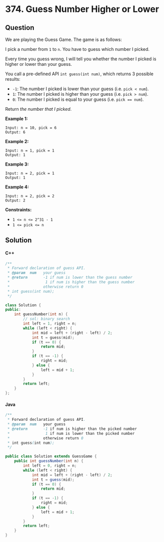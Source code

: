 # 374. Guess Number Higher or Lower

## Question

We are playing the Guess Game. The game is as follows:

I pick a number from `1` to `n`. You have to guess which number I picked.

Every time you guess wrong, I will tell you whether the number I picked is higher or lower than your guess.

You call a pre-defined API `int guess(int num)`, which returns 3 possible results:

* `-1`: The number I picked is lower than your guess (i.e. `pick < num`).
* `1`: The number I picked is higher than your guess (i.e. `pick > num`).
* `0`: The number I picked is equal to your guess (i.e. `pick == num`).

Return _the number that I picked_.

**Example 1:**

```
Input: n = 10, pick = 6
Output: 6
```

**Example 2:**

```
Input: n = 1, pick = 1
Output: 1
```

**Example 3:**

```
Input: n = 2, pick = 1
Output: 1
```

**Example 4:**

```
Input: n = 2, pick = 2
Output: 2
```

**Constraints:**

* `1 <= n <= 2^31 - 1`
* `1 <= pick <= n`

## Solution

#### C++

```cpp
/** 
 * Forward declaration of guess API.
 * @param  num   your guess
 * @return 	     -1 if num is lower than the guess number
 *			      1 if num is higher than the guess number
 *               otherwise return 0
 * int guess(int num);
 */

class Solution {
public:
    int guessNumber(int n) {
        // sol: binary search
        int left = 1, right = n;
        while (left < right) {
            int mid = left + (right - left) / 2;
            int t = guess(mid);
            if (t == 0) {
                return mid;
            }
            if (t == -1) {
                right = mid;
            } else {
                left = mid + 1;
            }
        }
        return left;
    }
};
```

#### Java

```java
/** 
 * Forward declaration of guess API.
 * @param  num   your guess
 * @return 	     -1 if num is higher than the picked number
 *			      1 if num is lower than the picked number
 *               otherwise return 0
 * int guess(int num);
 */

public class Solution extends GuessGame {
    public int guessNumber(int n) {
        int left = 0, right = n;
        while (left < right) {
            int mid = left + (right - left) / 2;
            int t = guess(mid);
            if (t == 0) {
                return mid;
            }
            if (t == -1) {
                right = mid;
            } else {
                left = mid + 1;
            }
        }
        return left;
    }
}
```
